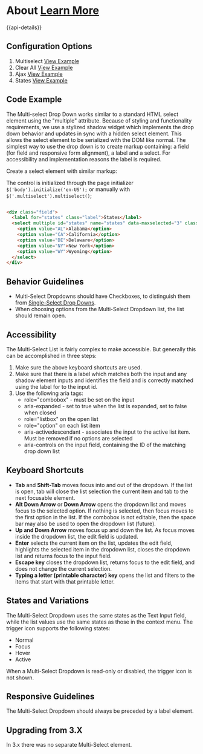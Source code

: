 
# About  [Learn More](https://soho.infor.com/index.php?p=component/about-dialog)

{{api-details}}

## Configuration Options

1. Multiselect [View Example]( ../components/multiselect/example-index)
2. Clear All [View Example]( ../components/multiselect/example-clear-all)
3. Ajax [View Example]( ../components/multiselect/example-ajax)
4. States [View Example]( ../components/multiselect/example-states)

## Code Example

The Multi-select Drop Down works similar to a standard HTML select element using the "multiple" attribute. Because of styling and functionality requirements, we use a stylized shadow widget which implements the drop down behavior and updates in sync with a hidden select element. This allows the select element to be serialized with the DOM like normal. The simplest way to use the drop down is to create markup containing: a field (for field and responsive form alignment), a label and a select. For accessibility and implementation reasons the label is required.

Create a select element with similar markup:

The control is initialized through the page initializer `$('body').initialize('en-US');` or manually with `$('.multiselect').multiselect()`;

```html

<div class="field">
  <label for="states" class="label">States</label>
  <select multiple id="states" name="states" data-maxselected="3" class="multiselect">
    <option value="AL">Alabama</option>
    <option value="CA">California</option>
    <option value="DE">Delaware</option>
    <option value="NY">New York</option>
    <option value="WY">Wyoming</option>
  </select>
</div>


```


## Behavior Guidelines

-   Multi-Select Dropdowns should have Checkboxes, to distinguish them from [Single-Select Drop Downs](https://soho.infor.com/index.php?p=component/single-select-dropdown).
-   When choosing options from the Multi-Select Dropdown list, the list should remain open.

## Accessibility

The Multi-Select List is fairly complex to make accessible. But generally this can be accomplished in three steps:

1.  Make sure the above keyboard shortcuts are used.
2.  Make sure that there is a label which matches both the input and any shadow element inputs and identifies the field and is correctly matched using the label for to the input id.
3.  Use the following aria tags:
    -   role="combobox" - must be set on the input
    -   aria-expanded - set to true when the list is expanded, set to false when closed
    -   role="listbox" on the open list
    -   role="option" on each list item
    -   aria-activedescendant - associates the input to the active list item. Must be removed if no options are selected
    -   aria-controls on the input field, containing the ID of the matching drop down list


## Keyboard Shortcuts

-   **Tab** and **Shift-Tab** moves focus into and out of the dropdown. If the list is open, tab will close the list selection the current item and tab to the next focusable element.
-   **Alt Down Arrow** or **Down Arrow** opens the dropdown list and moves focus to the selected option. If nothing is selected, then focus moves to the first option in the list. If the combobox is not editable, then the space bar may also be used to open the dropdown list (future).
-   **Up and Down Arrow** moves focus up and down the list. As focus moves inside the dropdown list, the edit field is updated.
-   **Enter** selects the current item on the list, updates the edit field, highlights the selected item in the dropdown list, closes the dropdown list and returns focus to the input field.
-   **Escape key** closes the dropdown list, returns focus to the edit field, and does not change the current selection.
-   **Typing a letter (printable character) key** opens the list and filters to the items that start with that printable letter.

## States and Variations

The Multi-Select Dropdown uses the same states as the Text Input field, while the list values use the same states as those in the context menu. The trigger icon supports the following states:

-   Normal
-   Focus
-   Hover
-   Active

When a Multi-Select Dropdown is read-only or disabled, the trigger icon is not shown.

## Responsive Guidelines

The Multi-Select Dropdown should always be preceded by a label element.

## Upgrading from 3.X

In 3.x there was no separate Multi-Select element.
